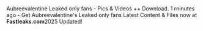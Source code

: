 #
Aubreevalentine Leaked only fans - Pics & Videos ++ Download. 1 rninutes ago - Get Aubreevalentine's Leaked only fans Latest Content & FiIes now at **Fastleaks.com**2025 Updated!
